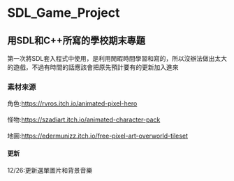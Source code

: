 # SDL_Game_Project
## 用SDL和C++所寫的學校期末專題
第一次將SDL套入程式中使用，是利用閒暇時間學習和寫的，所以沒辦法做出太大的遊戲，不過有時間的話應該會把原先預計要有的更新加入進來
### 素材來源
角色:https://rvros.itch.io/animated-pixel-hero
<br><br/>
怪物:https://szadiart.itch.io/animated-character-pack
<br><br/>
地圖:https://edermunizz.itch.io/free-pixel-art-overworld-tileset
#### 更新
12/26:更新選單圖片和背景音樂
